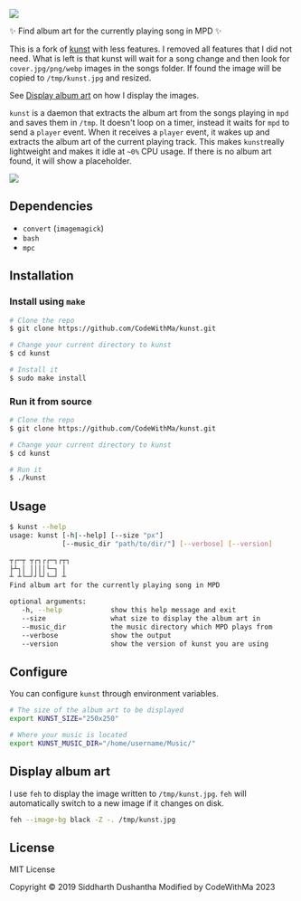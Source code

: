 ![](extra/kunst_logo.png)

✨ Find album art for the currently playing song in MPD  ✨

This is a fork of [kunst](https://github.com/sdushantha/kunst) with less features.
I removed all features that I did not need.
What is left is that kunst will wait for a song change and then look for `cover.jpg/png/webp` images in the songs folder.
If found the image will be copied to `/tmp/kunst.jpg` and resized.

See [Display album art](#display-album-art) on how I display the images.

`kunst` is a daemon that extracts the album art from the songs playing in `mpd` and saves them in `/tmp`. It doesn't loop on a timer, instead it waits for `mpd` to send a `player` event. When it receives a `player` event, it wakes up and extracts the album art of the current playing track. This makes `kunst`really lightweight and makes it idle at `~0%` CPU usage. If there is no album art found, it will show a placeholder.


<p align="left">
<img src="extra/demo.gif">
</a>
</p>

## Dependencies
- `convert` (`imagemagick`)
- `bash`
- `mpc`


## Installation

### Install using `make`

```bash
# Clone the repo
$ git clone https://github.com/CodeWithMa/kunst.git

# Change your current directory to kunst
$ cd kunst

# Install it
$ sudo make install
```

### Run it from source

```bash
# Clone the repo
$ git clone https://github.com/CodeWithMa/kunst.git

# Change your current directory to kunst
$ cd kunst

# Run it
$ ./kunst
```

## Usage

```bash
$ kunst --help
usage: kunst [-h|--help] [--size "px"]
             [--music_dir "path/to/dir/"] [--verbose] [--version]

┬┌─┬ ┬┌┐┌┌─┐┌┬┐
├┴┐│ ││││└─┐ │
┴ ┴└─┘┘└┘└─┘ ┴
Find album art for the currently playing song in MPD

optional arguments:
   -h, --help            show this help message and exit
   --size                what size to display the album art in
   --music_dir           the music directory which MPD plays from
   --verbose             show the output
   --version             show the version of kunst you are using
```

## Configure

You can configure `kunst` through environment variables.

```bash
# The size of the album art to be displayed
export KUNST_SIZE="250x250"

# Where your music is located
export KUNST_MUSIC_DIR="/home/username/Music/"
```

## Display album art

I use `feh` to display the image written to `/tmp/kunst.jpg`.
`feh` will automatically switch to a new image if it changes on disk.

``` bash
feh --image-bg black -Z -. /tmp/kunst.jpg
```

## License

MIT License

Copyright © 2019 Siddharth Dushantha
Modified by CodeWithMa 2023